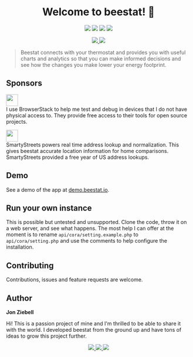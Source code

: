 <h1 align="center">Welcome to beestat! 👋</h1>
<p align="center">
  <a href="https://github.com/beestat/app/issues" target="_blank"><img src="https://img.shields.io/github/issues/beestat/app.svg" /></a>
  <a href="https://github.com/beestat/app/issues?q=is%3Aissue+is%3Aclosed" target="_blank"><img src="https://img.shields.io/github/issues-closed/beestat/app.svg" /></a>
  <a href="https://github.com/beestat/app/blob/master/LICENSE" target="_blank"><img src="https://img.shields.io/github/license/beestat/app.svg" /></a>
  <a href="https://github.com/beestat/app/commits/master" target="_blank"><img src="https://img.shields.io/github/last-commit/beestat/app.svg" /></a>
</p>

<p align="center">
  <a href="https://status.beestat.io" target="_blank">
    <img src="https://img.shields.io/uptimerobot/status/m782893860-419cc0327f06e1ed9af8cac6.svg" />
  </a>
  <a href="https://status.beestat.io" target="_blank">
    <img src="https://img.shields.io/uptimerobot/ratio/7/m782893860-419cc0327f06e1ed9af8cac6.svg" />
  </a>
</p>

> Beestat connects with your thermostat and provides you with useful charts and analytics so that you can make informed decisions and see how the changes you make lower your energy footprint.

## Sponsors

<a href="https://www.browserstack.com/" target="_blank"><img src="https://marker.io/vendor/img/logo/browserstack-logo.svg" height="32px"/></a><br/>
I use BrowserStack to help me test and debug in devices that I do not have physical access to. They provide free access to their tools for open source projects.

<a href="https://smartystreets.com/" target="_blank"><img src="https://d79i1fxsrar4t.cloudfront.net/assets/img/company/brand/smartystreets.b24876d8.png" height="32px"/></a><br/>
SmartyStreets powers real time address lookup and normalization. This gives beestat accurate location information for home comparisons. SmartyStreets provided a free year of US address lookups.


## Demo

See a demo of the app at <a href="https://demo.beestat.io" target="_blank">demo.beestat.io</a>.


## Run your own instance

This is possible but untested and unsupported. Clone the code, throw it on a web server, and see what happens. The most help I can offer at the moment is to rename `api/cora/setting.example.php` to `api/cora/setting.php` and use the comments to help configure the installation.


## Contributing

Contributions, issues and feature requests are welcome.


## Author

 **Jon Ziebell**

Hi! This is a passion project of mine and I'm thrilled to be able to share it with the world. I developed beestat from the ground up and have tons of ideas to grow this project further.


<p align="center">
  <a href="https://www.patreon.com/beestat" target="_blank">
    <img src="https://img.shields.io/badge/Support%20beestat-83+-lightgrey.svg?style=social&logo=patreon" />
  </a>
  <a href="https://twitter.com/beestat_io" target="_blank">
    <img src="https://img.shields.io/twitter/follow/beestat_io.svg?style=social" />
  </a>
  <a href="https://reddit.com/r/beestat" target="_blank">
    <img src="https://img.shields.io/reddit/subreddit-subscribers/beestat.svg?style=social" />
  </a>
</p>
